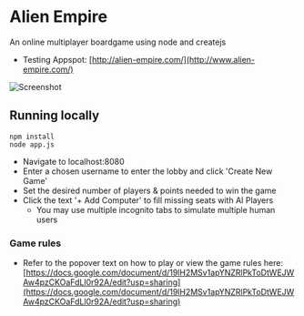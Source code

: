 # Alien Empire
An online multiplayer boardgame using node and createjs
- Testing Appspot: [http://alien-empire.com/](http://www.alien-empire.com/)

![Screenshot](https://s3-us-west-2.amazonaws.com/alien-empire/github/github_image2.jpg "Alien Empire In-Game")

## Running locally
    npm install
    node app.js
 - Navigate to localhost:8080
 - Enter a chosen username to enter the lobby and click 'Create New Game'
 - Set the desired number of players & points needed to win the game
 - Click the text '+ Add Computer' to fill missing seats with AI Players 
    - You may use multiple incognito tabs to simulate multiple human users

### Game rules
  - Refer to the popover text on how to play or view the game rules here: [https://docs.google.com/document/d/19lH2MSv1apYNZRlPkToDtWEJWAw4pzCKOaFdLl0r92A/edit?usp=sharing](https://docs.google.com/document/d/19lH2MSv1apYNZRlPkToDtWEJWAw4pzCKOaFdLl0r92A/edit?usp=sharing)
